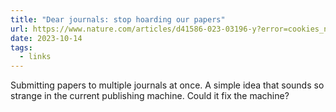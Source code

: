 ```yaml
---
title: "Dear journals: stop hoarding our papers"
url: https://www.nature.com/articles/d41586-023-03196-y?error=cookies_not_supported&code=7aa8635c-ce21-4fc4-aa1d-7895b099efe5
date: 2023-10-14
tags:
  - links
---
```


Submitting papers to multiple journals at once. A simple idea that sounds so strange in the current publishing machine. Could it fix the machine?
